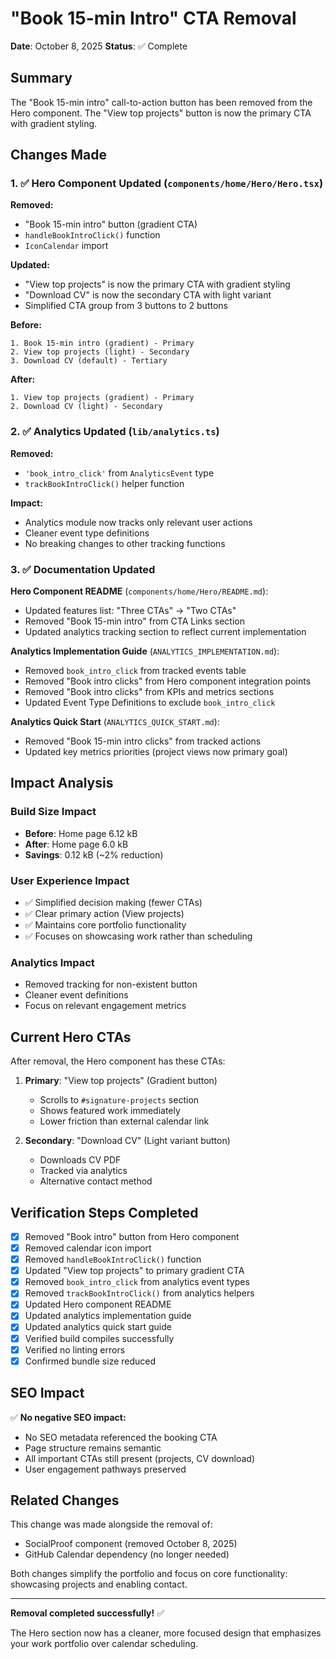 # "Book 15-min Intro" CTA Removal

**Date**: October 8, 2025
**Status**: ✅ Complete

## Summary

The "Book 15-min intro" call-to-action button has been removed from the Hero component. The "View top projects" button is now the primary CTA with gradient styling.

## Changes Made

### 1. ✅ Hero Component Updated (`components/home/Hero/Hero.tsx`)

**Removed:**
- "Book 15-min intro" button (gradient CTA)
- `handleBookIntroClick()` function
- `IconCalendar` import

**Updated:**
- "View top projects" is now the primary CTA with gradient styling
- "Download CV" is now the secondary CTA with light variant
- Simplified CTA group from 3 buttons to 2 buttons

**Before:**
```tsx
1. Book 15-min intro (gradient) - Primary
2. View top projects (light) - Secondary
3. Download CV (default) - Tertiary
```

**After:**
```tsx
1. View top projects (gradient) - Primary
2. Download CV (light) - Secondary
```

### 2. ✅ Analytics Updated (`lib/analytics.ts`)

**Removed:**
- `'book_intro_click'` from `AnalyticsEvent` type
- `trackBookIntroClick()` helper function

**Impact:**
- Analytics module now tracks only relevant user actions
- Cleaner event type definitions
- No breaking changes to other tracking functions

### 3. ✅ Documentation Updated

**Hero Component README** (`components/home/Hero/README.md`):
- Updated features list: "Three CTAs" → "Two CTAs"
- Removed "Book 15-min intro" from CTA Links section
- Updated analytics tracking section to reflect current implementation

**Analytics Implementation Guide** (`ANALYTICS_IMPLEMENTATION.md`):
- Removed `book_intro_click` from tracked events table
- Removed "Book intro clicks" from Hero component integration points
- Removed "Book intro clicks" from KPIs and metrics sections
- Updated Event Type Definitions to exclude `book_intro_click`

**Analytics Quick Start** (`ANALYTICS_QUICK_START.md`):
- Removed "Book 15-min intro clicks" from tracked actions
- Updated key metrics priorities (project views now primary goal)

## Impact Analysis

### Build Size Impact
- **Before**: Home page 6.12 kB
- **After**: Home page 6.0 kB
- **Savings**: 0.12 kB (~2% reduction)

### User Experience Impact
- ✅ Simplified decision making (fewer CTAs)
- ✅ Clear primary action (View projects)
- ✅ Maintains core portfolio functionality
- ✅ Focuses on showcasing work rather than scheduling

### Analytics Impact
- Removed tracking for non-existent button
- Cleaner event definitions
- Focus on relevant engagement metrics

## Current Hero CTAs

After removal, the Hero component has these CTAs:

1. **Primary**: "View top projects" (Gradient button)
   - Scrolls to `#signature-projects` section
   - Shows featured work immediately
   - Lower friction than external calendar link

2. **Secondary**: "Download CV" (Light variant button)
   - Downloads CV PDF
   - Tracked via analytics
   - Alternative contact method

## Verification Steps Completed

- [x] Removed "Book intro" button from Hero component
- [x] Removed calendar icon import
- [x] Removed `handleBookIntroClick()` function
- [x] Updated "View top projects" to primary gradient CTA
- [x] Removed `book_intro_click` from analytics event types
- [x] Removed `trackBookIntroClick()` from analytics helpers
- [x] Updated Hero component README
- [x] Updated analytics implementation guide
- [x] Updated analytics quick start guide
- [x] Verified build compiles successfully
- [x] Verified no linting errors
- [x] Confirmed bundle size reduced

## SEO Impact

✅ **No negative SEO impact:**
- No SEO metadata referenced the booking CTA
- Page structure remains semantic
- All important CTAs still present (projects, CV download)
- User engagement pathways preserved

## Related Changes

This change was made alongside the removal of:
- SocialProof component (removed October 8, 2025)
- GitHub Calendar dependency (no longer needed)

Both changes simplify the portfolio and focus on core functionality: showcasing projects and enabling contact.

---

**Removal completed successfully!** ✅

The Hero section now has a cleaner, more focused design that emphasizes your work portfolio over calendar scheduling.
